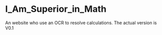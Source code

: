 # I_Am_Superior_in_Math
An website who use an OCR to resolve calculations. The actual version is V0.1
